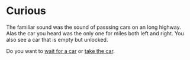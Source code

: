 # Curious 

The familiar sound was the sound of passsing cars on an long highway. Alas the car you heard was the only one for miles both left and right. You also see a car that is empty but unlocked.

Do you want to [wait for a car](wait.md) or [take the car](smart.md).
